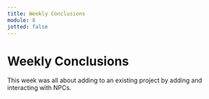 ```yaml
---
title: Weekly Conclusions
module: 8
jotted: false
---
```


# Weekly Conclusions

This week was all about adding to an existing project by adding and interacting with NPCs.